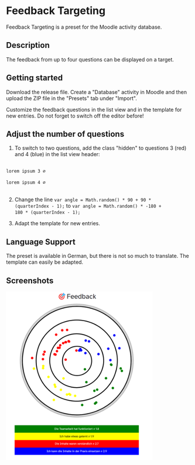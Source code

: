 # Feedback Targeting

Feedback Targeting is a preset for the Moodle activity database.

## Description

The feedback from up to four questions can be displayed on a target.

## Getting started

Download the release file. Create a "Database" activity in Moodle and then upload the ZIP file in the "Presets" tab under "Import".

Customize the feedback questions in the list view and in the template for new entries. Do not forget to switch off the editor before!

## Adjust the number of questions

1. To switch to two questions, add the class "hidden" to questions 3 (red) and 4 (blue) in the list view header:

<code>
<div class="divlabel red hidden">lorem ipsum 3 ⌀ <span class="red-mittelwert"></span></div>
<div class="divlabel blue hidden">lorem ipsum 4 ⌀ <span class="blue-mittelwert"></span></div> 
</code>

2. Change the line 
<code>var angle = Math.random() * 90 + 90 * (quarterIndex - 1);</code>
to
<code>var angle = Math.random() * -180 + 180 * (quarterIndex - 1);</code>

3. Adapt the template for new entries.

## Language Support

The preset is available in German, but there is not so much to translate. The template can easily be adapted.

## Screenshots

<img width="400" alt="list view" src="/screenshots/listenansicht.png">